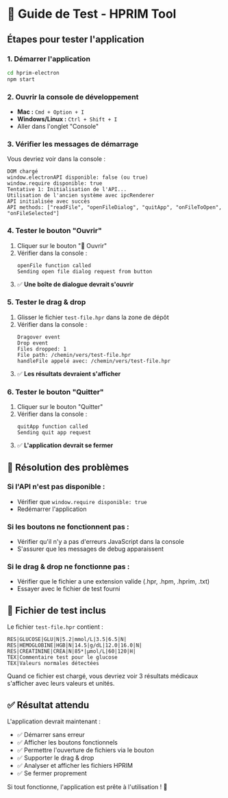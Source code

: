 # 🧪 Guide de Test - HPRIM Tool

## Étapes pour tester l'application

### 1. Démarrer l'application
```bash
cd hprim-electron
npm start
```

### 2. Ouvrir la console de développement
- **Mac :** `Cmd + Option + I`
- **Windows/Linux :** `Ctrl + Shift + I`
- Aller dans l'onglet "Console"

### 3. Vérifier les messages de démarrage

Vous devriez voir dans la console :
```
DOM chargé
window.electronAPI disponible: false (ou true)
window.require disponible: true
Tentative 1: Initialisation de l'API...
Utilisation de l'ancien système avec ipcRenderer
API initialisée avec succès
API methods: ["readFile", "openFileDialog", "quitApp", "onFileToOpen", "onFileSelected"]
```

### 4. Tester le bouton "Ouvrir"

1. Cliquer sur le bouton "📂 Ouvrir"
2. Vérifier dans la console :
   ```
   openFile function called
   Sending open file dialog request from button
   ```
3. ✅ **Une boîte de dialogue devrait s'ouvrir**

### 5. Tester le drag & drop

1. Glisser le fichier `test-file.hpr` dans la zone de dépôt
2. Vérifier dans la console :
   ```
   Dragover event
   Drop event
   Files dropped: 1
   File path: /chemin/vers/test-file.hpr
   handleFile appelé avec: /chemin/vers/test-file.hpr
   ```
3. ✅ **Les résultats devraient s'afficher**

### 6. Tester le bouton "Quitter"

1. Cliquer sur le bouton "Quitter"
2. Vérifier dans la console :
   ```
   quitApp function called
   Sending quit app request
   ```
3. ✅ **L'application devrait se fermer**

## 🔧 Résolution des problèmes

### Si l'API n'est pas disponible :
- Vérifier que `window.require disponible: true`
- Redémarrer l'application

### Si les boutons ne fonctionnent pas :
- Vérifier qu'il n'y a pas d'erreurs JavaScript dans la console
- S'assurer que les messages de debug apparaissent

### Si le drag & drop ne fonctionne pas :
- Vérifier que le fichier a une extension valide (.hpr, .hpm, .hprim, .txt)
- Essayer avec le fichier de test fourni

## 📁 Fichier de test inclus

Le fichier `test-file.hpr` contient :
```
RES|GLUCOSE|GLU|N|5.2|mmol/L|3.5|6.5|N|
RES|HEMOGLOBINE|HGB|N|14.5|g/dL|12.0|16.0|N|
RES|CREATININE|CREA|N|85*|µmol/L|60|120|H|
TEX|Commentaire test pour le glucose
TEX|Valeurs normales détectées
```

Quand ce fichier est chargé, vous devriez voir 3 résultats médicaux s'afficher avec leurs valeurs et unités.

## ✅ Résultat attendu

L'application devrait maintenant :
- ✅ Démarrer sans erreur
- ✅ Afficher les boutons fonctionnels
- ✅ Permettre l'ouverture de fichiers via le bouton
- ✅ Supporter le drag & drop
- ✅ Analyser et afficher les fichiers HPRIM
- ✅ Se fermer proprement

Si tout fonctionne, l'application est prête à l'utilisation ! 🎉